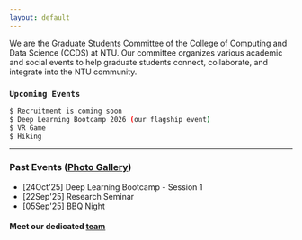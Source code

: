 ```yaml
---
layout: default
---
```


We are the Graduate Students Committee of the College of Computing and Data Science (CCDS) at NTU.
Our committee organizes various academic and social events to help graduate students connect, collaborate, and integrate into the NTU community.

### `Upcoming Events`
```bash
$ Recruitment is coming soon
$ Deep Learning Bootcamp 2026 (our flagship event)
$ VR Game
$ Hiking
```

***

### Past Events ([<u>Photo Gallery</u>](./events.html))
* [24Oct'25] Deep Learning Bootcamp - Session 1
* [22Sep'25] Research Seminar
* [05Sep'25] BBQ Night


#### Meet our dedicated [<u>team</u>](./team.html)

